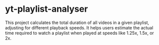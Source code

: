 # yt-playlist-analyser
This project calculates the total duration of all videos in a given playlist, adjusting for different playback speeds. It helps users estimate the actual time required to watch a playlist when played at speeds like 1.25x, 1.5x, or 2x.
